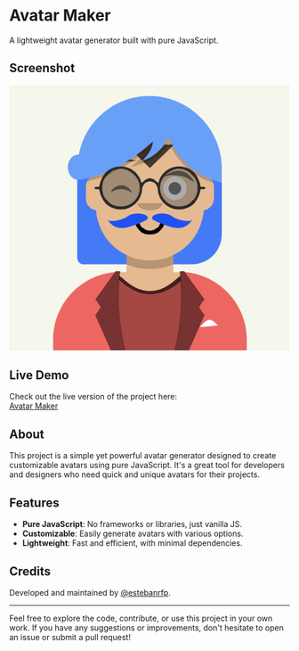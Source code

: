# Avatar Maker

A lightweight avatar generator built with pure JavaScript.

## Screenshot

![GitHub Logo](docs/screenshot.png)

## Live Demo

Check out the live version of the project here:  
[Avatar Maker](https://avatar-maker.netlify.app)

## About

This project is a simple yet powerful avatar generator designed to create customizable avatars using pure JavaScript. It's a great tool for developers and designers who need quick and unique avatars for their projects.

## Features

- **Pure JavaScript**: No frameworks or libraries, just vanilla JS.
- **Customizable**: Easily generate avatars with various options.
- **Lightweight**: Fast and efficient, with minimal dependencies.

## Credits

Developed and maintained by [@estebanrfp](https://estebanrfp.com).

---

Feel free to explore the code, contribute, or use this project in your own work. If you have any suggestions or improvements, don't hesitate to open an issue or submit a pull request!
